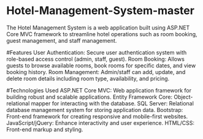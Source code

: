 # Hotel-Management-System-master
The Hotel Management System is a web application built using ASP.NET Core MVC framework to streamline hotel operations such as room booking, guest management, and staff management.

#Features
User Authentication: Secure user authentication system with role-based access control (admin, staff, guest).
Room Booking: Allows guests to browse available rooms, book rooms for specific dates, and view booking history.
Room Management: Admin/staff can add, update, and delete room details including room type, availability, and pricing.

#Technologies Used
ASP.NET Core MVC: Web application framework for building robust and scalable applications.
Entity Framework Core: Object-relational mapper for interacting with the database.
SQL Server: Relational database management system for storing application data.
Bootstrap: Front-end framework for creating responsive and mobile-first websites.
JavaScript/jQuery: Enhance interactivity and user experience.
HTML/CSS: Front-end markup and styling.
